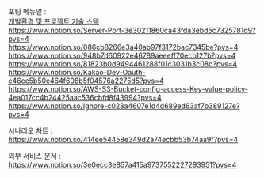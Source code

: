 포팅 메뉴얼 :  
[개발환경 및 프로젝트 기술 스택](https://www.notion.so/101129b329e34609bd7b12fb41683bf8?pvs=4)  
<https://www.notion.so/Server-Port-3e30211860ca43fda3ebd5c7325781d9?pvs=4>  
<https://www.notion.so/086cb8266e3a40ab97f3172bac7345be?pvs=4>  
<https://www.notion.so/948b7d60922e46789aeeeff70ecb127b?pvs=4>  
<https://www.notion.so/81823b0d9494461288f01c3031b3c08d?pvs=4>  
<https://www.notion.so/Kakao-Dev-Oauth-c46ee5b50c464f608b5f04576a2275d5?pvs=4>  
<https://www.notion.so/AWS-S3-Bucket-config-access-Key-value-policy-4ea017cc4b24425aac536cbfd8f43994?pvs=4>  
<https://www.notion.so/Ignore-c028a4607e1d4d689ed63af7b389127e?pvs=4>  

시나리오 차트 :  
<https://www.notion.so/414ee54458e349d2a74ecbb53b74aa9f?pvs=4>  

외부 서비스 문서 :  
<https://www.notion.so/3e0ecc3e857a415a9737552227293951?pvs=4>  
